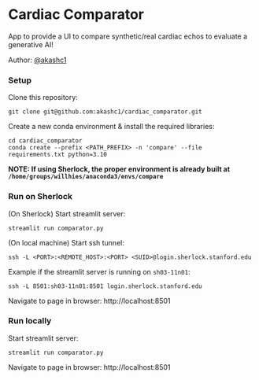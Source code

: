 # Cardiac Comparator
App to provide a UI to compare synthetic/real cardiac echos to evaluate a generative AI!

Author: [@akashc1](https://github.com/akashc1)


### Setup
Clone this repository:
```
git clone git@github.com:akashc1/cardiac_comparator.git
```

Create a new conda environment & install the required libraries:
```
cd cardiac_comparator
conda create --prefix <PATH_PREFIX> -n 'compare' --file requirements.txt python=3.10
```

**NOTE: If using Sherlock, the proper environment is already built at `/home/groups/willhies/anaconda3/envs/compare`**

### Run on Sherlock
(On Sherlock) Start streamlit server:
```
streamlit run comparator.py
```

(On local machine) Start ssh tunnel:
```
ssh -L <PORT>:<REMOTE_HOST>:<PORT> <SUID>@login.sherlock.stanford.edu
```

Example if the streamlit server is running on `sh03-11n01`:
```
ssh -L 8501:sh03-11n01:8501 login.sherlock.stanford.edu
```

Navigate to page in browser: http://localhost:8501

### Run locally
Start streamlit server:
```
streamlit run comparator.py
```

Navigate to page in browser: http://localhost:8501
